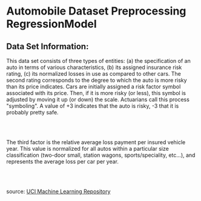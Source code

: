 <h1>Automobile Dataset Preprocessing RegressionModel </h1>
<h2>Data Set Information:</h2>
<p>This data set consists of three types of entities: (a) the specification of an auto in terms of various characteristics, (b) its assigned insurance risk rating, (c) its normalized losses in use as compared to other cars. The second rating corresponds to the degree to which the auto is more risky than its price indicates. Cars are initially assigned a risk factor symbol associated with its price. Then, if it is more risky (or less), this symbol is adjusted by moving it up (or down) the scale. Actuarians call this process "symboling". A value of +3 indicates that the auto is risky, -3 that it is probably pretty safe.</p><br>
<br><p>The third factor is the relative average loss payment per insured vehicle year. This value is normalized for all autos within a particular size classification (two-door small, station wagons, sports/speciality, etc...), and represents the average loss per car per year. </p><br><br>

source: <a href="https://archive.ics.uci.edu/ml/datasets/automobile"> UCI Machine Learning Repository </a>
